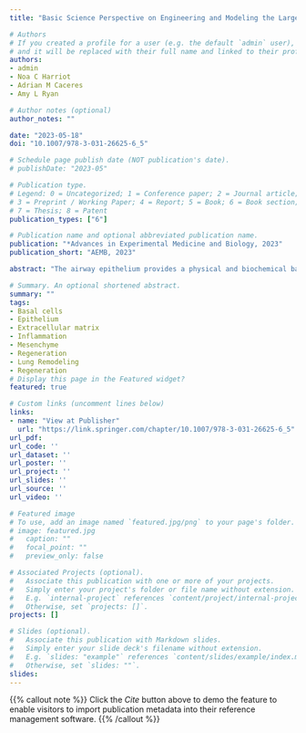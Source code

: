 ```yaml
---
title: "Basic Science Perspective on Engineering and Modeling the Large Airways"

# Authors
# If you created a profile for a user (e.g. the default `admin` user), write the username (folder name) here 
# and it will be replaced with their full name and linked to their profile.
authors:
- admin
- Noa C Harriot
- Adrian M Caceres
- Amy L Ryan

# Author notes (optional)
author_notes: ""

date: "2023-05-18"
doi: "10.1007/978-3-031-26625-6_5"

# Schedule page publish date (NOT publication's date).
# publishDate: "2023-05"

# Publication type.
# Legend: 0 = Uncategorized; 1 = Conference paper; 2 = Journal article;
# 3 = Preprint / Working Paper; 4 = Report; 5 = Book; 6 = Book section;
# 7 = Thesis; 8 = Patent
publication_types: ["6"]

# Publication name and optional abbreviated publication name.
publication: "*Advances in Experimental Medicine and Biology, 2023"
publication_short: "AEMB, 2023"

abstract: "The airway epithelium provides a physical and biochemical barrier playing a key role in protecting the lung from infiltration of pathogens and irritants and is, therefore, crucial in maintaining tissue homeostasis and regulating innate immunity. Due to continual inspiration and expiration of air during breathing, the epithelium is exposed to a plethora of environmental insults. When severe or persistent, these insults lead to inflammation and infection. The effectiveness of the epithelium as a barrier is reliant upon its capacity for mucociliary clearance, immune surveillance, and regeneration upon injury. These functions are accomplished by the cells that comprise the airway epithelium and the niche in which they reside. Engineering of new physiological and pathological models of the proximal airways requires the generation of complex structures comprising the surface airway epithelium, submucosal gland epithelium, extracellular matrix, and niche cells, including smooth muscle cells, fibroblasts, and immune cells. This chapter focuses on the structure-function relationships in the airways and the challenges of developing complex engineered models of the human airway."

# Summary. An optional shortened abstract.
summary: ""
tags:
- Basal cells
- Epithelium
- Extracellular matrix
- Inflammation
- Mesenchyme
- Regeneration
- Lung Remodeling
- Regeneration
# Display this page in the Featured widget?
featured: true

# Custom links (uncomment lines below)
links:
- name: "View at Publisher"
  url: "https://link.springer.com/chapter/10.1007/978-3-031-26625-6_5"
url_pdf: 
url_code: ''
url_dataset: ''
url_poster: ''
url_project: ''
url_slides: ''
url_source: ''
url_video: ''

# Featured image
# To use, add an image named `featured.jpg/png` to your page's folder. 
# image: featured.jpg
#   caption: ""
#   focal_point: ""
#   preview_only: false

# Associated Projects (optional).
#   Associate this publication with one or more of your projects.
#   Simply enter your project's folder or file name without extension.
#   E.g. `internal-project` references `content/project/internal-project/index.md`.
#   Otherwise, set `projects: []`.
projects: []

# Slides (optional).
#   Associate this publication with Markdown slides.
#   Simply enter your slide deck's filename without extension.
#   E.g. `slides: "example"` references `content/slides/example/index.md`.
#   Otherwise, set `slides: ""`.
slides:
---
```


{{% callout note %}}
Click the *Cite* button above to demo the feature to enable visitors to import publication metadata into their reference management software.
{{% /callout %}}

